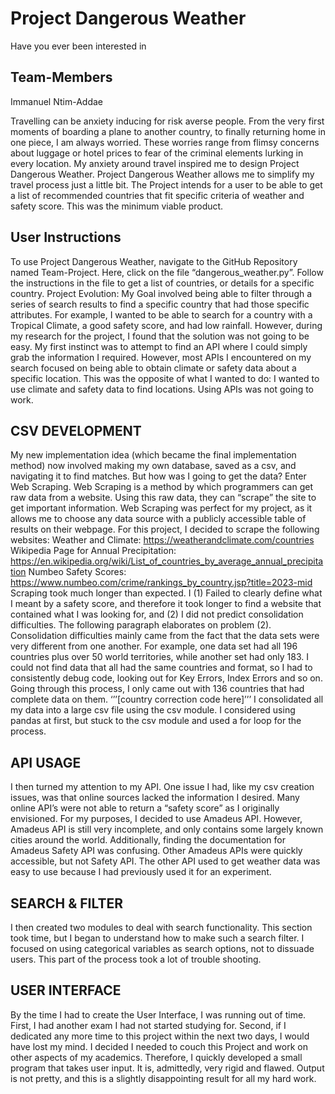 # Project Dangerous Weather
Have you ever been interested in 
## Team-Members
Immanuel Ntim-Addae

Travelling can be anxiety inducing for risk averse people. From the very first moments of boarding a plane to another country, to finally returning home in one piece, I am always worried. These worries range from flimsy concerns about luggage or hotel prices to fear of the criminal elements lurking in every location. 
My anxiety around travel inspired me to design Project Dangerous Weather. Project Dangerous Weather allows me to simplify my travel process just a little bit. The Project intends for a user to be able to get a list of recommended countries that fit specific criteria of weather and safety score. This was the minimum viable product. 
## User Instructions
To use Project Dangerous Weather, navigate to the GitHub Repository named Team-Project. Here, click on the file “dangerous_weather.py”. Follow the instructions in the file to get a list of countries, or details for a specific country. 
Project Evolution:
My Goal involved being able to filter through a series of search results to find a specific country that had those specific attributes. For example, I wanted to be able to search for a country with a Tropical Climate, a good safety score, and had low rainfall. However, during my research for the project, I found that the solution was not going to be easy. 
My first instinct was to attempt to find an API where I could simply grab the information I required. However, most APIs I encountered on my search focused on being able to obtain climate or safety data about a specific location. This was the opposite of what I wanted to do: I wanted to use climate and safety data to find locations. Using APIs was not going to work.
## CSV DEVELOPMENT
My new implementation idea (which became the final implementation method) now involved making my own database, saved as a csv, and navigating it to find matches. But how was I going to get the data? Enter Web Scraping.
Web Scraping is a method by which programmers can get raw data from a website. Using this raw data, they can “scrape” the site to get important information. Web Scraping was perfect for my project, as it allows me to choose any data source with a publicly accessible table of results on their webpage. For this project, I decided to scrape the following websites: 
Weather and Climate: https://weatherandclimate.com/countries 
Wikipedia Page for Annual Precipitation: https://en.wikipedia.org/wiki/List_of_countries_by_average_annual_precipitation 
Numbeo Safety Scores: https://www.numbeo.com/crime/rankings_by_country.jsp?title=2023-mid 
Scraping took much longer than expected. I (1) Failed to clearly define what I meant by a safety score, and therefore it took longer to find a website that contained what I was looking for, and (2) I did not predict consolidation difficulties. The following paragraph elaborates on problem (2).
Consolidation difficulties mainly came from the fact that the data sets were very different from one another. For example, one data set had all 196 countries plus over 50 world territories, while another set had only 183. I could not find data that all had the same countries and format, so I had to consistently debug code, looking out for Key Errors, Index Errors and so on. Going through this process, I only came out with 136 countries that had complete data on them. 
‘’’[country correction code here]’’’
I consolidated all my data into a large csv file using the csv module. I considered using pandas at first, but stuck to the csv module and used a for loop for the process. 
## API USAGE
I then turned my attention to my API. One issue I had, like my csv creation issues, was that online sources lacked the information I desired. Many online API’s were not able to return a “safety score” as I originally envisioned. For my purposes, I decided to use Amadeus API. However, Amadeus API is still very incomplete, and only contains some largely known cities around the world. Additionally, finding the documentation for Amadeus Safety API was confusing. Other Amadeus APIs were quickly accessible, but not Safety API. The other API used to get weather data was easy to use because I had previously used it for an experiment. 
## SEARCH & FILTER
I then created two modules to deal with search functionality. This section took time, but I began to understand how to make such a search filter. I focused on using categorical variables as search options, not to dissuade users. This part of the process took a lot of trouble shooting. 
## USER INTERFACE
By the time I had to create the User Interface, I was running out of time. First, I had another exam I had not started studying for. Second, if I dedicated any more time to this project within the next two days, I would have lost my mind. I decided I needed to couch this Project and work on other aspects of my academics. Therefore, I quickly developed a small program that takes user input. It is, admittedly, very rigid and flawed. Output is not pretty, and this is a slightly disappointing result for all my hard work. 


